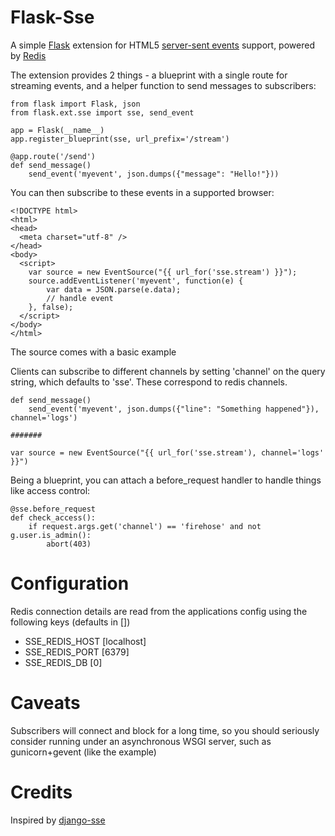 Flask-Sse
=========

A simple [Flask][0] extension for HTML5 [server-sent events][1] support, powered by [Redis][2]

The extension provides 2 things - a blueprint with a single route for streaming events, and a helper function to send messages to subscribers:

    from flask import Flask, json
    from flask.ext.sse import sse, send_event
    
    app = Flask(__name__)
    app.register_blueprint(sse, url_prefix='/stream')
    
    @app.route('/send')
    def send_message()
        send_event('myevent', json.dumps({"message": "Hello!"}))
        
You can then subscribe to these events in a supported browser:

    <!DOCTYPE html>
    <html>
    <head>
      <meta charset="utf-8" />
    </head>
    <body>
      <script>
        var source = new EventSource("{{ url_for('sse.stream') }}");
        source.addEventListener('myevent', function(e) {
            var data = JSON.parse(e.data);
            // handle event
        }, false);
      </script>
    </body>
    </html>

The source comes with a basic example

Clients can subscribe to different channels by setting 'channel' on the query string, which defaults to 'sse'. These correspond to redis channels.

    def send_message()
        send_event('myevent', json.dumps({"line": "Something happened"}), channel='logs')
    
    #######
        
    var source = new EventSource("{{ url_for('sse.stream'), channel='logs' }}")    
    
Being a blueprint, you can attach a before_request handler to handle things like access control:


    @sse.before_request
    def check_access():
        if request.args.get('channel') == 'firehose' and not g.user.is_admin():
            abort(403)



Configuration
=============

Redis connection details are read from the applications config using the following keys (defaults in [])

* SSE_REDIS_HOST [localhost]
* SSE_REDIS_PORT [6379]
* SSE_REDIS_DB \[0\]


Caveats
=======

Subscribers will connect and block for a long time, so you should seriously consider running under an asynchronous WSGI server, such as gunicorn+gevent (like the example)

Credits
=======
Inspired by [django-sse](https://github.com/niwibe/django-sse)


[0]:http://flask.pocoo.org
[1]:http://en.wikipedia.org/wiki/Server-sent_events
[2]:http://redis.io/